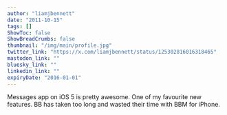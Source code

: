 ```yaml
---
author: "liamjbennett"
date: "2011-10-15"
tags: []
ShowToc: false
ShowBreadCrumbs: false
thumbnail: "/img/main/profile.jpg"
twitter_link: "https://x.com/liamjbennett/status/125302816016318465"
mastodon_link: ""
bluesky_link: ""
linkedin_link: ""
expiryDate: "2016-01-01"
---
```


Messages app on iOS 5 is pretty awesome. One of my favourite new features. BB has taken too long and wasted their time with BBM for iPhone.

